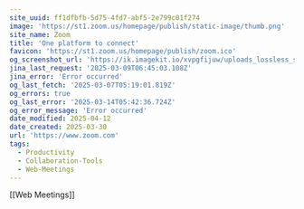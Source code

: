 ```yaml
---
site_uuid: ff1dfbfb-5d75-4fd7-abf5-2e799c01f274
image: 'https://st1.zoom.us/homepage/publish/static-image/thumb.png'
site_name: Zoom
title: 'One platform to connect'
favicon: 'https://st1.zoom.us/homepage/publish/zoom.ico'
og_screenshot_url: 'https://ik.imagekit.io/xvpgfijuw/uploads_lossless_screenshots_20250527_Zoom_og_screenshot.jpeg'
jina_last_request: '2025-03-09T06:45:03.108Z'
jina_error: 'Error occurred'
og_last_fetch: '2025-03-07T05:19:01.819Z'
og_errors: true
og_last_error: '2025-03-14T05:42:36.724Z'
og_error_message: 'Error occurred'
date_modified: 2025-04-12
date_created: 2025-03-30
url: 'https://www.zoom.com'
tags:
  - Productivity
  - Collaboration-Tools
  - Web-Meetings
---
```


[[Web Meetings]]

